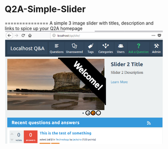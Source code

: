 # Q2A-Simple-Slider
===============
A simple 3 image slider with titles, description and links to spice up your Q2A homepage
<img src="simple-slider.png" />
